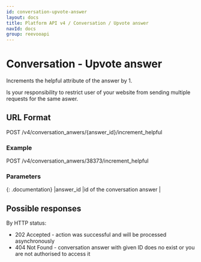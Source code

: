 ```yaml
---
id: conversation-upvote-answer
layout: docs
title: Platform API v4 / Conversation / Upvote answer
navId: docs
group: reevooapi
---
```


# Conversation - Upvote answer

Increments the helpful attribute of the answer by 1.

<div class="warning">
  Is your responsibility to restrict user of your website from sending multiple requests for the same aswer.
</div>

## URL Format
POST /v4/conversation_anwers/{answer_id}/increment_helpful

### Example
POST /v4/conversation_anwers/38373/increment_helpful

### Parameters

{: .documentation}
|answer_id     |id of the conversation answer        |

## Possible responses

By HTTP status:

 * 202 Accepted - action was successful and will be processed asynchronously
 * 404 Not Found - conversation answer with given ID does no exist or you are not authorised to access it
